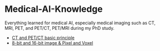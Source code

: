 # Medical-AI-Knowledge
Everything learned for medical AI, especially medical imaging such as CT, MRI, PET, and PET/CT, PET/MRI during my PhD study.

* [CT and PET/CT basic principle](https://github.com/LoKerpiqo/Medical-AI-Knowledge/blob/master/doc/CT_PET-CT.md)
* [8-bit and 16-bit image & Pixel and Voxel](https://github.com/LoKerpiqo/Medical-AI-Knowledge/blob/master/doc/8-bit%2616bit.md)
